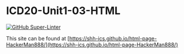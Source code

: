 # ICD20-Unit1-03-HTML

[![GitHub Super-Linter](https://github.com/SHH-ICS/html-page-HackerMan888/workflows/Lint%20Code%20Base/badge.svg)](https://github.com/marketplace/actions/super-linter)

This site can be found at [https://shh-ics.github.io/html-page-HackerMan888/](https://shh-ics.github.io/html-page-HackerMan888/)